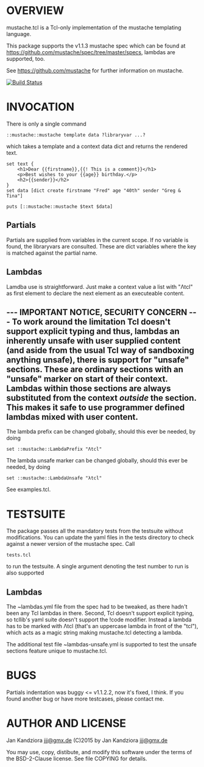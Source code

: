 OVERVIEW
========
mustache.tcl is a Tcl-only implementation of the mustache templating language.

This package supports the v1.1.3 mustache spec which can be found at
https://github.com/mustache/spec/tree/master/specs, lambdas are supported, too.

See https://github.com/mustache for further information on mustache.

[![Build Status](https://travis-ci.org/d-led/mustache.tcl.svg?branch=master)](https://travis-ci.org/d-led/mustache.tcl)


INVOCATION
==========
There is only a single command

	::mustache::mustache template data ?libraryvar ...?

which takes a template and a context data dict and returns the rendered text.

	set text {
		<h1>Dear {{firstname}},{{! This is a comment}}</h1>
		<p>Best wishes to your {{age}} birthday.</p>
		<h2>{{sender}}</h2>
	}
	set data [dict create firstname "Fred" age "40th" sender "Greg & Tina"]

	puts [::mustache::mustache $text $data]

Partials
--------
Partials are supplied from variables in the current scope. If no variable is
found, the libraryvars are consulted. These are dict variables where the key
is matched against the partial name.

Lambdas
-------
Lamdba use is straightforward. Just make a context value a list with "Λtcl"
as first element to declare the next element as an executeable content.

--- IMPORTANT NOTICE, SECURITY CONCERN ---
To work around the limitation Tcl doesn't support explicit typing and thus,
lambdas an inherently unsafe with user supplied content (and aside from
the usual Tcl way of sandboxing anything unsafe), there is support for
"unsafe" sections. These are ordinary sections with an "unsafe" marker on
start of their context. Lambdas within those sections are always substituted
from the context *outside* the section. This makes it safe to use programmer
defined lambdas mixed with user content.
---

The lambda prefix can be changed globally, should this ever be needed, by
doing

	set ::mustache::LambdaPrefix "Λtcl"

The lambda unsafe marker can be changed globally, should this ever be needed,
by doing

	set ::mustache::LambdaUnsafe "λtcl"



See examples.tcl.


TESTSUITE
=========
The package passes all the mandatory tests from the testsuite without
modifications. You can update the yaml files in the tests directory to
check against a newer version of the mustache spec. Call

	tests.tcl

to run the testsuite. A single argument denoting the test number to run
is also supported

Lambdas
-------
The ~lambdas.yml file from the spec had to be tweaked, as there hadn't
been any Tcl lambdas in there. Second, Tcl doesn't support explicit
typing, so tcllib's yaml suite doesn't support the !code modifier. Instead
a lambda has to be marked with Λtcl (that's an uppercase lambda in front of
the "tcl"), which acts as a magic string making mustache.tcl detecting a
lambda.

The additional test file ~lambdas-unsafe.yml is supported to test the unsafe
sections feature unique to mustache.tcl.


BUGS
====
Partials indentation was buggy <= v1.1.2.2, now it's fixed, I think. If you
found another bug or have more testcases, please contact me.


AUTHOR AND LICENSE
==================
Jan Kandziora <jjj@gmx.de>
(C)2015 by Jan Kandziora <jjj@gmx.de>

You may use, copy, distibute, and modify this software under the terms of
the BSD-2-Clause license. See file COPYING for details.

